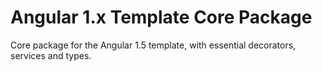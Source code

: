 # Angular 1.x Template Core Package
Core package for the Angular 1.5 template, with essential decorators, services and types.
